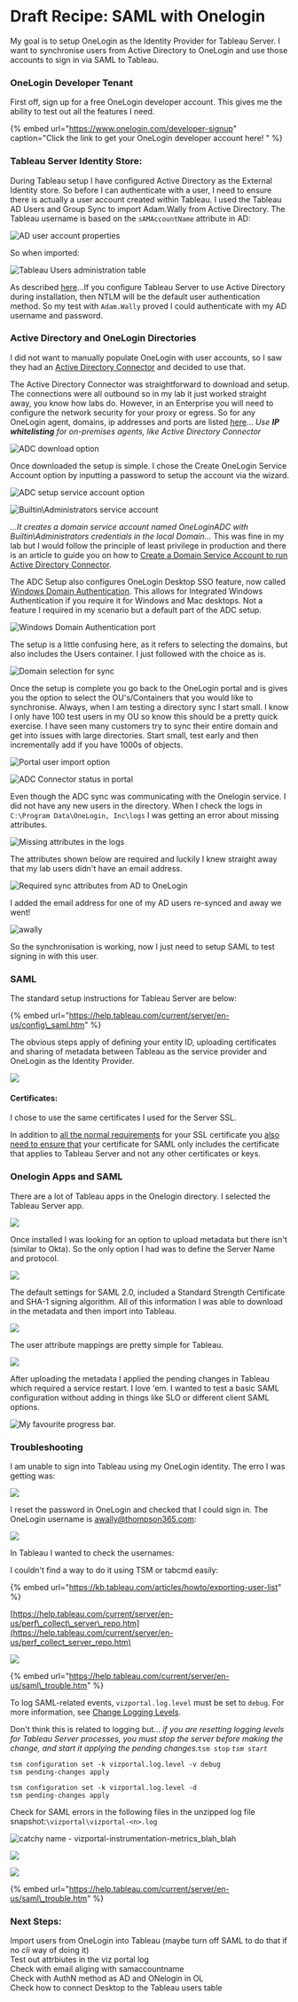 # Draft Recipe: SAML with Onelogin

My goal is to setup OneLogin as the Identity Provider for Tableau Server. I want to synchronise users from Active Directory to OneLogin and use those accounts to sign in via SAML to Tableau.

### OneLogin Developer Tenant

First off, sign up for a free OneLogin developer account. This gives me the ability to test out all the features I need.

{% embed url="https://www.onelogin.com/developer-signup" caption="Click the link to get your OneLogin developer account here! " %}

### Tableau Server Identity Store:

During Tableau setup I have configured Active Directory as the External Identity store. So before I can authenticate with a user, I need to ensure there is actually a user account created within Tableau. I used the Tableau AD Users and Group Sync to import Adam.Wally from Active Directory. The Tableau username is based on the `sAMAccountName` attribute in AD:

![AD user account properties](../.gitbook/assets/image%20%2824%29.png)

So when imported:

![Tableau Users administration table](../.gitbook/assets/image%20%2819%29.png)

As described [here](https://help.tableau.com/v2020.4/server/en-us/security_auth.htm)...If you configure Tableau Server to use Active Directory during installation, then NTLM will be the default user authentication method. So my test with `Adam.Wally` proved I could authenticate with my AD username and password.

### Active Directory and OneLogin Directories

I did not want to manually populate OneLogin with user accounts, so I saw they had an [Active Directory Connector](https://onelogin.service-now.com/kb_view_customer.do?sysparm_article=KB0010442) and decided to use that.

The Active Directory Connector was straightforward to download and setup. The connections were all outbound so in my lab it just worked straight away, you know how labs do. However, in an Enterprise you will need to configure the network security for your proxy or egress. So for any OneLogin agent, domains, ip addresses and ports are listed [here](https://onelogin.service-now.com/support?id=kb_article&sys_id=e1899821db8c60103de43e0439961952&kb_category=a0b5e130db185340d5505eea4b961957)... _Use **IP whitelisting** for on-premises agents, like Active Directory Connector_

![ADC download option](../.gitbook/assets/image%20%2811%29.png)

Once downloaded the setup is simple. I chose the Create OneLogin Service Account option by inputting a password to setup the account via the wizard.

![ADC setup service account option](../.gitbook/assets/image%20%288%29.png)

![Builtin\Administrators service account](../.gitbook/assets/image%20%2832%29.png)

_...It creates a domain service account named OneLoginADC with Builtin\Administrators credentials in the local Domain..._ This was fine in my lab but I would follow the principle of least privilege in production and there is an article to guide you on how to [Create a Domain Service Account to run Active Directory Connector](https://onelogin.service-now.com/support?id=kb_article&sys_id=e73c3a35dbf0441024c780c74b961909).

The ADC Setup also configures OneLogin Desktop SSO feature, now called [Windows Domain Authentication](https://onelogin.service-now.com/kb_view_customer.do?sysparm_article=KB0010313). This allows for Integrated Windows Authentication if you require it for Windows and Mac desktops. Not a feature I required in my scenario but a default part of the ADC setup.

![Windows Domain Authentication port](../.gitbook/assets/image%20%284%29.png)

The setup is a little confusing here, as it refers to selecting the domains, but also includes the Users container. I just followed with the choice as is.

![Domain selection for sync](../.gitbook/assets/image%20%286%29.png)

Once the setup is complete you go back to the OneLogin portal and is gives you the option to select the OU's/Containers that you would like to synchronise. Always, when I am testing a directory sync I start small. I know I only have 100 test users in my OU so know this should be a pretty quick exercise. I have seen many customers try to sync their entire domain and get into issues with large directories. Start small, test early and then incrementally add if you have 1000s of objects.

![Portal user import option](../.gitbook/assets/image%20%2816%29.png)

![ADC Connector status in portal](../.gitbook/assets/image%20%2814%29.png)

Even though the ADC sync was communicating with the Onelogin service. I did not have any new users in the directory. When I check the logs in `C:\Program Data\OneLogin, Inc\logs` I was getting an error about missing attributes.

![Missing attributes in the logs](../.gitbook/assets/image%20%2813%29.png)

The attributes shown below are required and luckily I knew straight away that my lab users didn't have an email address. 

![Required sync attributes from AD to OneLogin](../.gitbook/assets/image%20%2815%29.png)

I added the email address for one of my AD users re-synced and away we went!

![awally](../.gitbook/assets/image%20%2817%29.png)

So the synchronisation is working, now I just need to setup SAML to test signing in with this user.

### SAML

The standard setup instructions for Tableau Server are below:

{% embed url="https://help.tableau.com/current/server/en-us/config\_saml.htm" %}

The obvious steps apply of defining your entity ID, uploading certificates and sharing of metadata between Tableau as the service provider and OneLogin as the Identity Provider.

![](../.gitbook/assets/image%20%287%29.png)

#### Certificates:

I chose to use the same certificates I used for the Server SSL.

In addition to [all the normal requirements](https://help.tableau.com/current/server/en-us/saml_requ.htm#Certific) for your SSL certificate you [also need to ensure that](https://help.tableau.com/current/server/en-us/saml_requ.htm#Cert_Name) your certificate for SAML only includes the certificate that applies to Tableau Server and not any other certificates or keys.

### Onelogin Apps and SAML

There are a lot of Tableau apps in the Onelogin directory. I selected the Tableau Server app.

![](../.gitbook/assets/image%20%2812%29.png)

Once installed I was looking for an option to upload metadata but there isn't \(similar to Okta\). So the only option I had was to define the Server Name and protocol.

![](../.gitbook/assets/image%20%2821%29.png)

The default settings for SAML 2.0, included a Standard Strength Certificate and SHA-1 signing algorithm. All of this information I was able to download in the metadata and then import into Tableau.

![](../.gitbook/assets/image%20%2818%29.png)

The user attribute mappings are pretty simple for Tableau.

![](../.gitbook/assets/image%20%2820%29.png)

After uploading the metadata I applied the pending changes in Tableau which required a service restart. I love 'em. I wanted to test a basic SAML configuration without adding in things like SLO or different client SAML options.

![My favourite progress bar.](../.gitbook/assets/image%20%2823%29.png)

### Troubleshooting

I am unable to sign into Tableau using my OneLogin identity. The erro I was getting was:

![](../.gitbook/assets/image%20%2826%29.png)

I reset the password in OneLogin and checked that I could sign in. The OneLogin username is awally@thompson365.com:

![](../.gitbook/assets/image%20%2827%29.png)

In Tableau I wanted to check the usernames:

I couldn't find a way to do it using TSM or tabcmd easily:

{% embed url="https://kb.tableau.com/articles/howto/exporting-user-list" %}

[https://help.tableau.com/current/server/en-us/perf\_collect\_server\_repo.htm](https://help.tableau.com/current/server/en-us/perf_collect_server_repo.htm)

![](../.gitbook/assets/image%20%2828%29.png)

{% embed url="https://help.tableau.com/current/server/en-us/saml\_trouble.htm" %}

To log SAML-related events, `vizportal.log.level` must be set to `debug`. For more information, see [Change Logging Levels](https://help.tableau.com/current/server/en-us/logs_debug_level.htm).

Don't think this is related to logging but... _if you are resetting logging levels for Tableau Server processes, you must stop the server before making the change, and start it applying the pending changes._`tsm stop` _`tsm start`_

```text
tsm configuration set -k vizportal.log.level -v debug
tsm pending-changes apply

tsm configuration set -k vizportal.log.level -d
tsm pending-changes apply
```

Check for SAML errors in the following files in the unzipped log file snapshot:`\vizportal\vizportal-<n>.log`

![catchy name - vizportal-instrumentation-metrics\_blah\_blah](../.gitbook/assets/image%20%2829%29.png)

  


![](../.gitbook/assets/image%20%2825%29.png)



![](../.gitbook/assets/image%20%2822%29.png)

{% embed url="https://help.tableau.com/current/server/en-us/saml\_trouble.htm" %}

### Next Steps:

Import users from OneLogin into Tableau \(maybe turn off SAML to do that if no _cli_ way of doing it\)  
Test out attrbiutes in the viz portal log  
Check with email aliging with samaccountname  
Check with AuthN method as AD and ONelogin in OL  
Check how to connect Desktop to the Tableau users table







